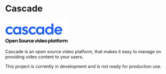 # Cascade

![logo](./public/logomark.png)

Cascade is an open source video platform, that makes it easy to manage on providing video content to your users.

This project is currently in development and is not ready for production use.
